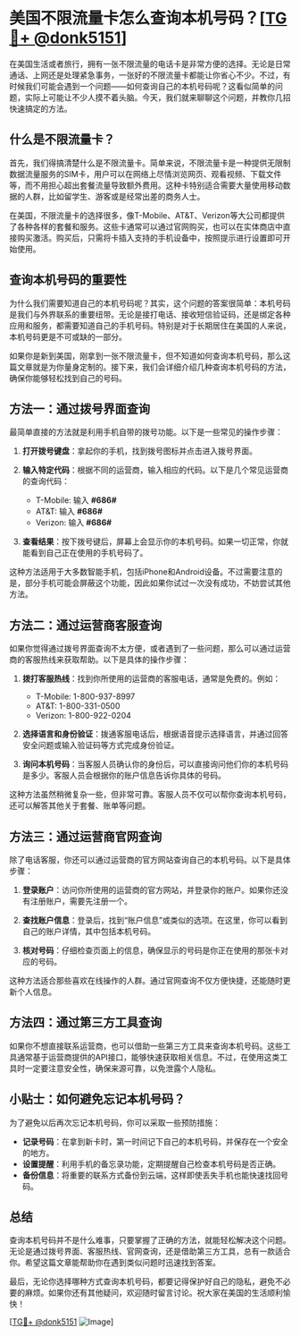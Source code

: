# 美国不限流量卡怎么查询本机号码？[[TG💪+ @donk5151](https://t.me/s/donk5151)]

在美国生活或者旅行，拥有一张不限流量的电话卡是非常方便的选择。无论是日常通话、上网还是处理紧急事务，一张好的不限流量卡都能让你省心不少。不过，有时候我们可能会遇到一个问题——如何查询自己的本机号码呢？这看似简单的问题，实际上可能让不少人摸不着头脑。今天，我们就来聊聊这个问题，并教你几招快速搞定的方法。

## 什么是不限流量卡？

首先，我们得搞清楚什么是不限流量卡。简单来说，不限流量卡是一种提供无限制数据流量服务的SIM卡，用户可以在网络上尽情浏览网页、观看视频、下载文件等，而不用担心超出套餐流量导致额外费用。这种卡特别适合需要大量使用移动数据的人群，比如留学生、游客或是经常出差的商务人士。

在美国，不限流量卡的选择很多，像T-Mobile、AT&T、Verizon等大公司都提供了各种各样的套餐和服务。这些卡通常可以通过官网购买，也可以在实体商店中直接购买激活。购买后，只需将卡插入支持的手机设备中，按照提示进行设置即可开始使用。

## 查询本机号码的重要性

为什么我们需要知道自己的本机号码呢？其实，这个问题的答案很简单：本机号码是我们与外界联系的重要纽带。无论是接打电话、接收短信验证码，还是绑定各种应用和服务，都需要知道自己的手机号码。特别是对于长期居住在美国的人来说，本机号码更是不可或缺的一部分。

如果你是新到美国，刚拿到一张不限流量卡，但不知道如何查询本机号码，那么这篇文章就是为你量身定制的。接下来，我们会详细介绍几种查询本机号码的方法，确保你能够轻松找到自己的号码。

## 方法一：通过拨号界面查询

最简单直接的方法就是利用手机自带的拨号功能。以下是一些常见的操作步骤：

1. **打开拨号键盘**：拿起你的手机，找到拨号图标并点击进入拨号界面。
   
2. **输入特定代码**：根据不同的运营商，输入相应的代码。以下是几个常见运营商的查询代码：
   - T-Mobile: 输入 **#686#**
   - AT&T: 输入 **#686#**
   - Verizon: 输入 **#686#**

3. **查看结果**：按下拨号键后，屏幕上会显示你的本机号码。如果一切正常，你就能看到自己正在使用的手机号码了。

这种方法适用于大多数智能手机，包括iPhone和Android设备。不过需要注意的是，部分手机可能会屏蔽这个功能，因此如果你试过一次没有成功，不妨尝试其他方法。

## 方法二：通过运营商客服查询

如果你觉得通过拨号界面查询不太方便，或者遇到了一些问题，那么可以通过运营商的客服热线来获取帮助。以下是具体的操作步骤：

1. **拨打客服热线**：找到你所使用的运营商的客服电话，通常是免费的。例如：
   - T-Mobile: 1-800-937-8997
   - AT&T: 1-800-331-0500
   - Verizon: 1-800-922-0204

2. **选择语言和身份验证**：拨通客服电话后，根据语音提示选择语言，并通过回答安全问题或输入验证码等方式完成身份验证。

3. **询问本机号码**：当客服人员确认你的身份后，可以直接询问他们你的本机号码是多少。客服人员会根据你的账户信息告诉你具体的号码。

这种方法虽然稍微复杂一些，但非常可靠。客服人员不仅可以帮你查询本机号码，还可以解答其他关于套餐、账单等问题。

## 方法三：通过运营商官网查询

除了电话客服，你还可以通过运营商的官方网站查询自己的本机号码。以下是具体步骤：

1. **登录账户**：访问你所使用的运营商的官方网站，并登录你的账户。如果你还没有注册账户，需要先注册一个。

2. **查找账户信息**：登录后，找到“账户信息”或类似的选项。在这里，你可以看到自己的账户详情，其中包括本机号码。

3. **核对号码**：仔细检查页面上的信息，确保显示的号码是你正在使用的那张卡对应的号码。

这种方法适合那些喜欢在线操作的人群。通过官网查询不仅方便快捷，还能随时更新个人信息。

## 方法四：通过第三方工具查询

如果你不想直接联系运营商，也可以借助一些第三方工具来查询本机号码。这些工具通常基于运营商提供的API接口，能够快速获取相关信息。不过，在使用这类工具时一定要注意安全性，确保来源可靠，以免泄露个人隐私。

## 小贴士：如何避免忘记本机号码？

为了避免以后再次忘记本机号码，你可以采取一些预防措施：

- **记录号码**：在拿到新卡时，第一时间记下自己的本机号码，并保存在一个安全的地方。
- **设置提醒**：利用手机的备忘录功能，定期提醒自己检查本机号码是否正确。
- **备份信息**：将重要的联系方式备份到云端，这样即使丢失手机也能快速找回号码。

## 总结

查询本机号码并不是什么难事，只要掌握了正确的方法，就能轻松解决这个问题。无论是通过拨号界面、客服热线、官网查询，还是借助第三方工具，总有一款适合你。希望这篇文章能帮助你在遇到类似问题时迅速找到答案。

最后，无论你选择哪种方式查询本机号码，都要记得保护好自己的隐私，避免不必要的麻烦。如果你还有其他疑问，欢迎随时留言讨论。祝大家在美国的生活顺利愉快！

[[TG💪+ @donk5151](https://t.me/s/donk5151) ![Image](https://i.postimg.cc/rwNCRYN7/Snipaste-2025-04-30-17-27-05.png)]